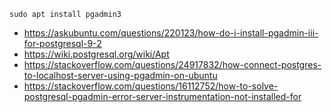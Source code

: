`sudo apt install pgadmin3`

- https://askubuntu.com/questions/220123/how-do-i-install-pgadmin-iii-for-postgresql-9-2
- https://wiki.postgresql.org/wiki/Apt
- https://stackoverflow.com/questions/24917832/how-connect-postgres-to-localhost-server-using-pgadmin-on-ubuntu
- https://stackoverflow.com/questions/16112752/how-to-solve-postgresql-pgadmin-error-server-instrumentation-not-installed-for
